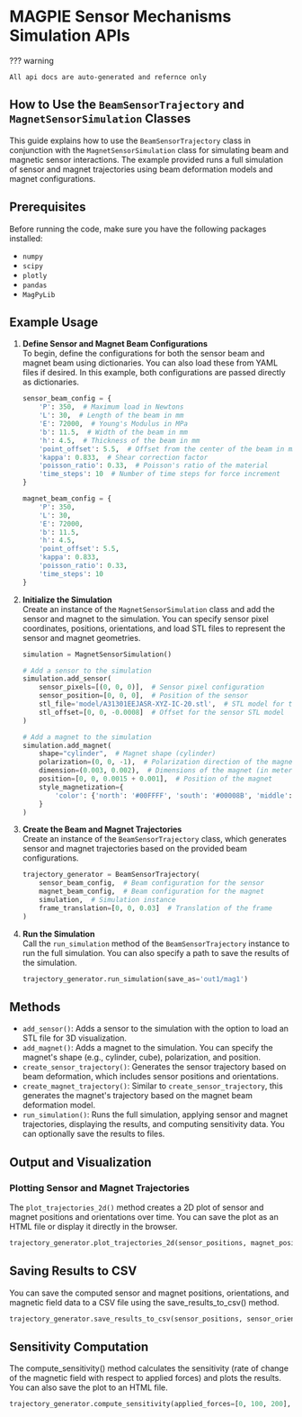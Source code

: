 # MAGPIE Sensor Mechanisms Simulation APIs

??? warning 

    All api docs are auto-generated and refernce only


## How to Use the `BeamSensorTrajectory` and `MagnetSensorSimulation` Classes

This guide explains how to use the `BeamSensorTrajectory` class in conjunction with the `MagnetSensorSimulation` class for simulating beam and magnetic sensor interactions. The example provided runs a full simulation of sensor and magnet trajectories using beam deformation models and magnet configurations.

## Prerequisites
Before running the code, make sure you have the following packages installed:
- `numpy`
- `scipy`
- `plotly`
- `pandas`
- `MagPyLib`

## Example Usage

1. **Define Sensor and Magnet Beam Configurations**  
   To begin, define the configurations for both the sensor beam and magnet beam using dictionaries. You can also load these from YAML files if desired. In this example, both configurations are passed directly as dictionaries.

    ```python
    sensor_beam_config = {
        'P': 350,  # Maximum load in Newtons
        'L': 30,  # Length of the beam in mm
        'E': 72000,  # Young's Modulus in MPa
        'b': 11.5,  # Width of the beam in mm
        'h': 4.5,  # Thickness of the beam in mm
        'point_offset': 5.5,  # Offset from the center of the beam in mm
        'kappa': 0.833,  # Shear correction factor
        'poisson_ratio': 0.33,  # Poisson's ratio of the material
        'time_steps': 10  # Number of time steps for force increment
    }

    magnet_beam_config = {
        'P': 350,
        'L': 30,
        'E': 72000,
        'b': 11.5,
        'h': 4.5,
        'point_offset': 5.5,
        'kappa': 0.833,
        'poisson_ratio': 0.33,
        'time_steps': 10
    }
    ```

2. **Initialize the Simulation**  
   Create an instance of the `MagnetSensorSimulation` class and add the sensor and magnet to the simulation. You can specify sensor pixel coordinates, positions, orientations, and load STL files to represent the sensor and magnet geometries.

    ```python
    simulation = MagnetSensorSimulation()
    
    # Add a sensor to the simulation
    simulation.add_sensor(
        sensor_pixels=[(0, 0, 0)],  # Sensor pixel configuration
        sensor_position=[0, 0, 0],  # Position of the sensor
        stl_file='model/A31301EEJASR-XYZ-IC-20.stl',  # STL model for the sensor
        stl_offset=[0, 0, -0.0008]  # Offset for the sensor STL model
    )
    
    # Add a magnet to the simulation
    simulation.add_magnet(
        shape="cylinder",  # Magnet shape (cylinder)
        polarization=(0, 0, -1),  # Polarization direction of the magnet
        dimension=(0.003, 0.002),  # Dimensions of the magnet (in meters)
        position=[0, 0, 0.0015 + 0.001],  # Position of the magnet
        style_magnetization={
            'color': {'north': '#00FFFF', 'south': '#00008B', 'middle': '#FFFFFF', 'mode': 'tricolor'}
        }
    )
    ```

3. **Create the Beam and Magnet Trajectories**  
   Create an instance of the `BeamSensorTrajectory` class, which generates sensor and magnet trajectories based on the provided beam configurations.

    ```python
    trajectory_generator = BeamSensorTrajectory(
        sensor_beam_config,  # Beam configuration for the sensor
        magnet_beam_config,  # Beam configuration for the magnet
        simulation,  # Simulation instance
        frame_translation=[0, 0, 0.03]  # Translation of the frame
    )
    ```

4. **Run the Simulation**  
   Call the `run_simulation` method of the `BeamSensorTrajectory` instance to run the full simulation. You can also specify a path to save the results of the simulation.

    ```python
    trajectory_generator.run_simulation(save_as='out1/mag1')
    ```

## Methods
- `add_sensor()`: Adds a sensor to the simulation with the option to load an STL file for 3D visualization.
- `add_magnet()`: Adds a magnet to the simulation. You can specify the magnet's shape (e.g., cylinder, cube), polarization, and position.
- `create_sensor_trajectory()`: Generates the sensor trajectory based on beam deformation, which includes sensor positions and orientations.
- `create_magnet_trajectory()`: Similar to `create_sensor_trajectory`, this generates the magnet's trajectory based on the magnet beam deformation model.
- `run_simulation()`: Runs the full simulation, applying sensor and magnet trajectories, displaying the results, and computing sensitivity data. You can optionally save the results to files.

## Output and Visualization

### Plotting Sensor and Magnet Trajectories
The `plot_trajectories_2d()` method creates a 2D plot of sensor and magnet positions and orientations over time. You can save the plot as an HTML file or display it directly in the browser.

```python
trajectory_generator.plot_trajectories_2d(sensor_positions, magnet_positions, sensor_orientations, magnet_orientations)
```

## Saving Results to CSV
You can save the computed sensor and magnet positions, orientations, and magnetic field data to a CSV file using the save_results_to_csv() method.
```python
trajectory_generator.save_results_to_csv(sensor_positions, sensor_orientations, magnet_positions, magnet_orientations, file_name="output.csv")
```

## Sensitivity Computation
The compute_sensitivity() method calculates the sensitivity (rate of change of the magnetic field with respect to applied forces) and plots the results. You can also save the plot to an HTML file.

```python
trajectory_generator.compute_sensitivity(applied_forces=[0, 100, 200], file_path="sensitivity_plot.html")
```

